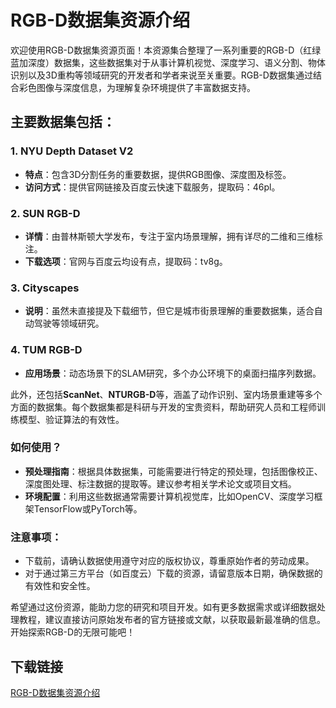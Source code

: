 # RGB-D数据集资源介绍

欢迎使用RGB-D数据集资源页面！本资源集合整理了一系列重要的RGB-D（红绿蓝加深度）数据集，这些数据集对于从事计算机视觉、深度学习、语义分割、物体识别以及3D重构等领域研究的开发者和学者来说至关重要。RGB-D数据集通过结合彩色图像与深度信息，为理解复杂环境提供了丰富数据支持。

## 主要数据集包括：

### 1. **NYU Depth Dataset V2**
- **特点**：包含3D分割任务的重要数据，提供RGB图像、深度图及标签。
- **访问方式**：提供官网链接及百度云快速下载服务，提取码：46pl。

### 2. **SUN RGB-D**
- **详情**：由普林斯顿大学发布，专注于室内场景理解，拥有详尽的二维和三维标注。
- **下载选项**：官网与百度云均设有点，提取码：tv8g。

### 3. **Cityscapes**
- **说明**：虽然未直接提及下载细节，但它是城市街景理解的重要数据集，适合自动驾驶等领域研究。

### 4. **TUM RGB-D**
- **应用场景**：动态场景下的SLAM研究，多个办公环境下的桌面扫描序列数据。

此外，还包括**ScanNet**、**NTURGB-D**等，涵盖了动作识别、室内场景重建等多个方面的数据集。每个数据集都是科研与开发的宝贵资料，帮助研究人员和工程师训练模型、验证算法的有效性。

### 如何使用？
- **预处理指南**：根据具体数据集，可能需要进行特定的预处理，包括图像校正、深度图处理、标注数据的提取等。建议参考相关学术论文或项目文档。
- **环境配置**：利用这些数据通常需要计算机视觉库，比如OpenCV、深度学习框架TensorFlow或PyTorch等。

### 注意事项：
- 下载前，请确认数据使用遵守对应的版权协议，尊重原始作者的劳动成果。
- 对于通过第三方平台（如百度云）下载的资源，请留意版本日期，确保数据的有效性和安全性。

希望通过这份资源，能助力您的研究和项目开发。如有更多数据需求或详细数据处理教程，建议直接访问原始发布者的官方链接或文献，以获取最新最准确的信息。开始探索RGB-D的无限可能吧！

## 下载链接

[RGB-D数据集资源介绍](https://pan.quark.cn/s/dc0f9c1a6578)